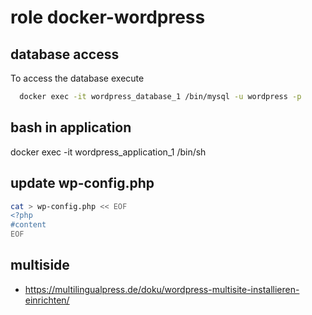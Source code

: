 # role docker-wordpress

## database access
To access the database execute
```bash
  docker exec -it wordpress_database_1 /bin/mysql -u wordpress -p
```
## bash in application
docker exec -it wordpress_application_1 /bin/sh

## update wp-config.php
```bash
cat > wp-config.php << EOF
<?php
#content
EOF
```

## multiside
- https://multilingualpress.de/doku/wordpress-multisite-installieren-einrichten/
